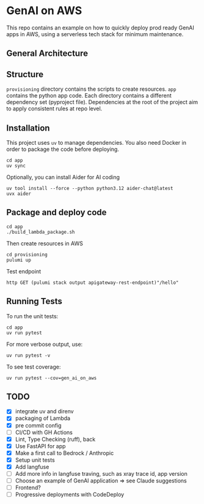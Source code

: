 # GenAI on AWS

This repo contains an example on how to quickly deploy prod ready GenAI apps in AWS, using a serverless tech stack for minimum maintenance.


## General Architecture

## Structure

`provisioning` directory contains the scripts to create resources.
`app` contains the python app code.
Each directory contains a different dependency set (pyproject file).
Dependencies at the root of the project aim to apply  consistent rules at repo level.


## Installation

This project uses `uv` to manage dependencies.
You also need Docker in order to package the code before deploying.

```fish
cd app
uv sync
```

Optionally, you can install Aider for AI coding

```fish
uv tool install --force --python python3.12 aider-chat@latest
uvx aider
```


## Package and deploy code

```fish
cd app
./build_lambda_package.sh
```

Then create resources in AWS

```fish
cd provisioning
pulumi up
```

Test endpoint

```fish
http GET (pulumi stack output apigateway-rest-endpoint)"/hello"
```

## Running Tests

To run the unit tests:

```fish
cd app
uv run pytest
```

For more verbose output, use:

```fish
uv run pytest -v
```

To see test coverage:

```fish
uv run pytest --cov=gen_ai_on_aws
```

## TODO

- [x] integrate uv and direnv
- [x] packaging of Lambda
- [x] pre commit config
- [ ] CI/CD with GH Actions
- [x] Lint, Type Checking (ruff), back
- [x] Use FastAPI for app
- [x] Make a first call to Bedrock / Anthropic
- [x] Setup unit tests
- [x] Add langfuse
- [ ] Add more info in langfuse traving, such as xray trace id, app version
- [ ] Choose an example of GenAI application => see Claude suggestions
- [ ] Frontend?
- [ ] Progressive deployments with CodeDeploy
